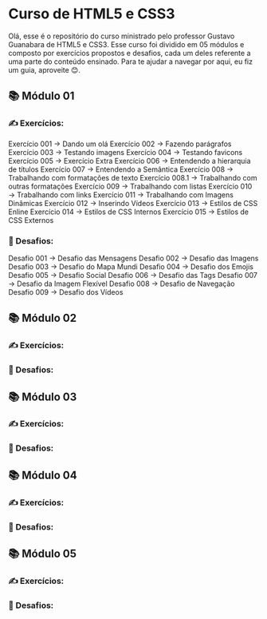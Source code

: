 # Curso de HTML5 e CSS3

Olá, esse é o repositório do curso ministrado pelo professor Gustavo Guanabara de HTML5 e CSS3. Esse curso foi dividido em 05 módulos e composto por exercícios propostos e desafios, cada um deles referente a uma parte do conteúdo ensinado. Para te ajudar a navegar por aqui, eu fiz um guia, aproveite 😊.

## 📚 Módulo 01

### ✍️ Exercícios:
Exercício 001 → Dando um olá
Exercício 002 → Fazendo parágrafos
Exercício 003 → Testando imagens
Exercício 004 → Testando favicons
Exercício 005 → Exercício Extra
Exercício 006 → Entendendo a hierarquia de títulos
Exercício 007 → Entendendo a Semântica
Exercício 008 → Trabalhando com formatações de texto
Exercício 008.1 → Trabalhando com outras formatações
Exercício 009 → Trabalhando com listas
Exercício 010 → Trabalhando com links
Exercício 011 → Trabalhando com Imagens Dinâmicas
Exercício 012 → Inserindo Vídeos
Exercício 013 → Estilos de CSS Enline
Exercício 014 → Estilos de CSS Internos
Exercício 015 → Estilos de CSS Externos

### 🧩 Desafios:
Desafio 001 → Desafio das Mensagens
Desafio 002 → Desafio das Imagens
Desafio 003 → Desafio do Mapa Mundi
Desafio 004 → Desafio dos Emojis
Desafio 005 → Desafio Social
Desafio 006 → Desafio das Tags
Desafio 007 → Desafio da Imagem Flexível
Desafio 008 → Desafio de Navegação
Desafio 009 → Desafio dos Vídeos



## 📚 Módulo 02
### ✍️ Exercícios:
### 🧩 Desafios:

## 📚 Módulo 03
### ✍️ Exercícios:
### 🧩 Desafios:

## 📚 Módulo 04
### ✍️ Exercícios:
### 🧩 Desafios:

## 📚 Módulo 05
### ✍️ Exercícios:
### 🧩 Desafios:

